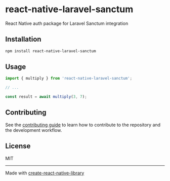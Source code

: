 # react-native-laravel-sanctum

React Native auth package for Laravel Sanctum integration

## Installation

```sh
npm install react-native-laravel-sanctum
```

## Usage

```js
import { multiply } from 'react-native-laravel-sanctum';

// ...

const result = await multiply(3, 7);
```

## Contributing

See the [contributing guide](CONTRIBUTING.md) to learn how to contribute to the repository and the development workflow.

## License

MIT

---

Made with [create-react-native-library](https://github.com/callstack/react-native-builder-bob)
